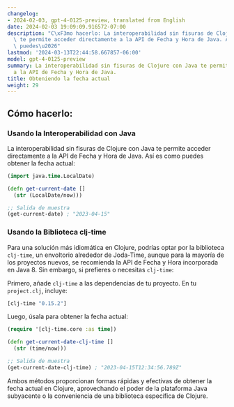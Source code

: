 ```yaml
---
changelog:
- 2024-02-03, gpt-4-0125-preview, translated from English
date: 2024-02-03 19:09:09.916572-07:00
description: "C\xF3mo hacerlo: La interoperabilidad sin fisuras de Clojure con Java\
  \ te permite acceder directamente a la API de Fecha y Hora de Java. As\xED es como\
  \ puedes\u2026"
lastmod: '2024-03-13T22:44:58.667857-06:00'
model: gpt-4-0125-preview
summary: La interoperabilidad sin fisuras de Clojure con Java te permite acceder directamente
  a la API de Fecha y Hora de Java.
title: Obteniendo la fecha actual
weight: 29
---
```


## Cómo hacerlo:


### Usando la Interoperabilidad con Java
La interoperabilidad sin fisuras de Clojure con Java te permite acceder directamente a la API de Fecha y Hora de Java. Así es como puedes obtener la fecha actual:

```clojure
(import java.time.LocalDate)

(defn get-current-date []
  (str (LocalDate/now)))

;; Salida de muestra
(get-current-date) ; "2023-04-15"
```

### Usando la Biblioteca clj-time
Para una solución más idiomática en Clojure, podrías optar por la biblioteca `clj-time`, un envoltorio alrededor de Joda-Time, aunque para la mayoría de los proyectos nuevos, se recomienda la API de Fecha y Hora incorporada en Java 8. Sin embargo, si prefieres o necesitas `clj-time`:

Primero, añade `clj-time` a las dependencias de tu proyecto. En tu `project.clj`, incluye:

```clojure
[clj-time "0.15.2"]
```

Luego, úsala para obtener la fecha actual:

```clojure
(require '[clj-time.core :as time])

(defn get-current-date-clj-time []
  (str (time/now)))

;; Salida de muestra
(get-current-date-clj-time) ; "2023-04-15T12:34:56.789Z"
```

Ambos métodos proporcionan formas rápidas y efectivas de obtener la fecha actual en Clojure, aprovechando el poder de la plataforma Java subyacente o la conveniencia de una biblioteca específica de Clojure.
